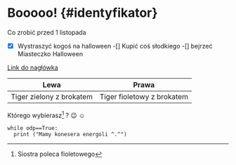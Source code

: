 # Booooo! {#identyfikator}
Co zrobić przed 1 listopada
-[x] Wystraszyć kogoś na halloween
-[] Kupić coś słodkiego
-[] bejrzeć Miasteczko Halloween



[Link do nagłówka](#identyfikator)

|Lewa|Prawa|
|:---:|:---:|
|Tiger zielony z brokatem|Tiger fioletowy z brokatem|</br>

Którego wybierasz[^1] ? :wink: :relaxed:

```
while odp==True:
  print ("Mamy konesera energoli ^.^")
```
[^1]: Siostra poleca fioletowego
